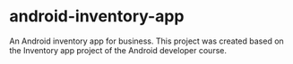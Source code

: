 # android-inventory-app
 An Android inventory app for business. This project was created based on the Inventory app project of the Android developer course.
